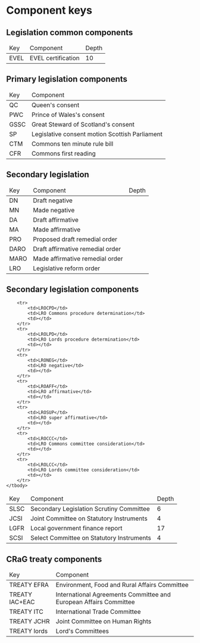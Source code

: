 # Component keys

## Legislation common components

<table>
	<thead>
		<tr>
			<td>Key</td>
			<td>Component</td>
			<td>Depth</td>
		</tr>
	</thead>
	<tbody>
		<tr>
			<td>EVEL</td>
			<td>EVEL certification</td>
			<td>10</td>
		</tr>
	</tbody>
</table>

## Primary legislation components

<table>
	<thead>
		<tr>
			<td>Key</td>
			<td>Component</td>
		</tr>
	</thead>
	<tbody>
		<tr>
			<td>QC</td>
			<td>Queen's consent</td>
		</tr>
		<tr>
			<td>PWC</td>
			<td>Prince of Wales's consent</td>
		</tr>
		<tr>
			<td>GSSC</td>
			<td>Great Steward of Scotland's consent</td>
		</tr>
		<tr>
			<td>SP</td>
			<td>Legislative consent motion Scottish Parliament</td>
		</tr>
		<tr>
			<td>CTM</td>
			<td>Commons ten minute rule bill</td>
		</tr>
		<tr>
			<td>CFR</td>
			<td>Commons first reading</td>
		</tr>
	</tbody>
</table>

## Secondary legislation

<table>
	<thead>
		<tr>
			<td>Key</td>
			<td>Component</td>
			<td>Depth</td>
		</tr>
	</thead>
	<tbody>
		<tr>
			<td>DN</td>
			<td>Draft negative</td>
			<td></td>
		</tr>
		<tr>
			<td>MN</td>
			<td>Made negative</td>
			<td></td>
		</tr>
		<tr>
			<td>DA</td>
			<td>Draft affirmative</td>
			<td></td>
		</tr>
		<tr>
			<td>MA</td>
			<td>Made affirmative</td>
			<td></td>
		</tr>
		<tr>
			<td>PRO</td>
			<td>Proposed draft remedial order</td>
			<td></td>
		</tr>
		<tr>
			<td>DARO</td>
			<td>Draft affirmative remedial order</td>
			<td></td>
		</tr>
		<tr>
			<td>MARO</td>
			<td>Made affirmative remedial order</td>
			<td></td>
		</tr>
		<tr>
			<td>LRO</td>
			<td>Legislative reform order</td>
			<td></td>
		</tr>
	</tbody>
</table>

## Secondary legislation components

<table>
	<thead>
		<tr>
			<td>Key</td>
			<td>Component</td>
			<td>Depth</td>
		</tr>
	</thead>
	<tbody>
		<tr>
			<td>SLSC</td>
			<td>Secondary Legislation Scrutiny Committee</td>
			<td>6</td>
		</tr>
		<tr>
			<td>JCSI</td>
			<td>Joint Committee on Statutory Instruments</td>
			<td>4</td>
		</tr>
		<tr>
			<td>LGFR</td>
			<td>Local government finance report</td>
			<td>17</td>
		</tr>
		<tr>
			<td>SCSI</td>
			<td>Select Committee on Statutory Instruments</td>
			<td>4</td>
		</tr>

		<tr>
			<td>LROCPD</td>
			<td>LRO Commons procedure determination</td>
			<td></td>
		</tr>
		<tr>
			<td>LROLPD</td>
			<td>LRO Lords procedure determination</td>
			<td></td>
		</tr>
		<tr>
			<td>LRONEG</td>
			<td>LRO negative</td>
			<td></td>
		</tr>
		<tr>
			<td>LROAFF</td>
			<td>LRO affirmative</td>
			<td></td>
		</tr>
		<tr>
			<td>LROSUP</td>
			<td>LRO super affirmative</td>
			<td></td>
		</tr>
		<tr>
			<td>LROCCC</td>
			<td>LRO Commons committee consideration</td>
			<td></td>
		</tr>
		<tr>
			<td>LROLCC</td>
			<td>LRO Lords committee consideration</td>
			<td></td>
		</tr>
	</tbody>
</table>

## CRaG treaty components

<table>
	<thead>
		<tr>
			<td>Key</td>
			<td>Component</td>
		</tr>
	</thead>
	<tbody>
		<tr>
			<td>TREATY EFRA</td>
			<td>Environment, Food and Rural Affairs Committee</td>
		</tr>
		<tr>
			<td>TREATY IAC+EAC</td>
			<td>International Agreements Committee and European Affairs Committee</td>
		</tr>
		<tr>
			<td>TREATY ITC</td>
			<td>International Trade Committee</td>
		</tr>
		<tr>
			<td>TREATY JCHR</td>
			<td>Joint Committee on Human Rights</td>
		</tr>
		<tr>
			<td>TREATY lords</td>
			<td>Lord's Committees</td>
		</tr>
	</tbody>
</table>